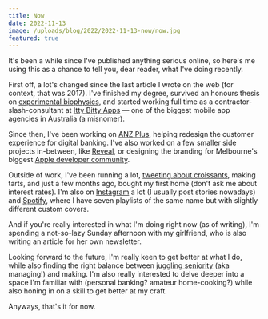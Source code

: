 ```yaml
---
title: Now
date: 2022-11-13
image: /uploads/blog/2022/2022-11-13-now/now.jpg
featured: true
---
```


It's been a while since I've published anything serious online, so here's me using this as a chance to tell you, dear reader, what I've doing recently.

First off, a lot's changed since the last article I wrote on the web (for context, that was 2017). I've finished my degree, survived an honours thesis on [experimental biophysics](https://zoophotonics.com), and started working full time as a contractor-slash-consultant at [Itty Bitty Apps](https://www.ittybittyapps.com) — one of the biggest mobile app agencies in Australia (a misnomer).

Since then, I've been working on [ANZ Plus](https://www.anz.com/plus), helping redesign the customer experience for digital banking. I've also worked on a few smaller side projects in-between, like [Reveal](https://revealapp.com), or designing the branding for Melbourne's biggest [Apple developer community](https://melbournecocoaheads.com).

Outside of work, I've been running a lot, [tweeting about croissants](https://twitter.com/cjmlgrto/status/1588286759401447424), making tarts, and just a few months ago, bought my first home (don't ask me about interest rates). I'm also on [Instagram](https://instagram.com/cjmlgrto) a lot (I usually post stories nowadays) and [Spotify](https://open.spotify.com/user/cjmlgrto?si=7a6fa0820fde4d9d), where I have seven playlists of the same name but with slightly different custom covers.

And if you're really interested in what I'm doing right now (as of writing), I'm spending a not-so-lazy Sunday afternoon with my girlfriend, who is also writing an article for her own newsletter.

Looking forward to the future, I'm really keen to get better at what I do, while also finding the right balance between [juggling seniority](http://paulgraham.com/makersschedule.html) (aka managing!) and making. I'm also really interested to delve deeper into a space I'm familiar with (personal banking? amateur home-cooking?) while also honing in on a skill to get better at my craft.

Anyways, that's it for now.